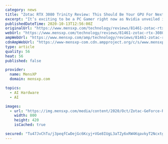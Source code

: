 ```yaml
---
category: news
title: "Zotac RTX 3080 Trinity Review: This Should Be Your GPU For Next-Gen PC Gaming"
excerpt: "It’s exciting to be a PC Gamer right now as Nvidia unveiled its RTX 3000 series of GPUs that brings the second generation of ray-tracing tech and the new Ampere architecture. We got a chance to check out the latest GPU from Zotac and tested it to play different games in 4K,"
publishedDateTime: 2020-10-13T12:56:00Z
originalUrl: "https://www.mensxp.com/technology/reviews/81461-zotac-rtx-3080-trinity-review.html"
webUrl: "https://www.mensxp.com/technology/reviews/81461-zotac-rtx-3080-trinity-review.html"
ampWebUrl: "https://www.mensxp.com/amp/technology/reviews/81461-zotac-rtx-3080-trinity-review.html"
cdnAmpWebUrl: "https://www-mensxp-com.cdn.ampproject.org/c/s/www.mensxp.com/amp/technology/reviews/81461-zotac-rtx-3080-trinity-review.html"
type: article
quality: 56
heat: 56
published: false

provider:
  name: MensXP
  domain: mensxp.com

topics:
  - AI Hardware
  - AI

images:
  - url: "https://img.mensxp.com/media/content/2020/Oct/Zotac-GeForce-RTX-3080-Trinity-Review-800x420_5f85a3b3ef271.jpeg"
    width: 800
    height: 420
    isCached: true

secured: "Tu47JvChTu/j3peqfCwDejGc6Kcyj+VGe8IUgL3aTZy6xRW4KqavkyT2Ncxtg4R3hABsFjqKmxZ0YAUQ+JJY7LMdCldOs1+TfHO0s2rCAaToM7tIis6b0cM4ePLAqBdW2uQzTj7/BSeLNAQT8bueanbOoT6wrZWfH7wRJ4PGoncoDHMRE2ly28wUW28Bz4xs2ExxptVtuuikyurqrX1xS1/Al/LCaEQW3NzKcwh+Lq1WCyfgr8hSuq2Tl79pnPVEkwklFb5Xswm1RwBJ53iNwZabjVmjSd/Q1SHleQ94BSwXEmWnUtcc6R0KVHPhnbL3YlK+yyZrVQFL6mAtXesq271m1if+JPWWlOFiUx/rgKY=;TuR3qyIRah7RDicTLb5bzg=="
---
```



